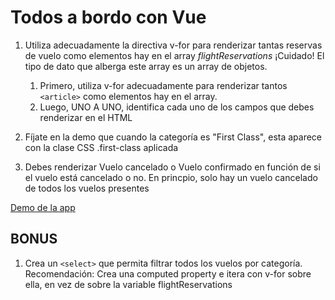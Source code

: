 # Todos a bordo con Vue

1. Utiliza adecuadamente la directiva v-for para renderizar tantas reservas de vuelo como elementos hay en el array _flightReservations_ ¡Cuidado! El tipo de dato que alberga este array es un array de objetos.

   1. Primero, utiliza v-for adecuadamente para renderizar tantos `<article>` como elementos hay en el array.
   2. Luego, UNO A UNO, identifica cada uno de los campos que debes renderizar en el HTML

2. Fíjate en la demo que cuando la categoría es "First Class", esta aparece con la clase CSS .first-class aplicada
3. Debes renderizar Vuelo cancelado o Vuelo confirmado en función de si el vuelo está cancelado o no. En princpio, solo hay un vuelo cancelado de todos los vuelos presentes

[Demo de la app](https://omiras.github.io/reservas-vuelo-vue/)

## BONUS

1. Crea un `<select>` que permita filtrar todos los vuelos por categoría. Recomendación: Crea una computed property e itera con v-for sobre ella, en vez de sobre la variable flightReservations
